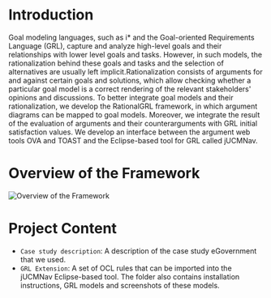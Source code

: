 # Introduction
Goal modeling languages, such as i* and the Goal-oriented Requirements Language (GRL), capture and analyze high-level goals and their relationships with lower level goals and tasks. However, in such models, the rationalization behind these goals and tasks and the selection of alternatives are usually left implicit.Rationalization consists of arguments for and against certain goals and solutions, which allow checking whether a particular goal model is a correct rendering of the relevant stakeholders' opinions and discussions. To better integrate goal models and their rationalization, we develop the RationalGRL framework, in which argument diagrams can be mapped to goal models. Moreover, we integrate the result of the evaluation of arguments and their counterarguments with GRL initial satisfaction values. We develop an interface between the argument web tools OVA and TOAST and the Eclipse-based tool for GRL called jUCMNav. 

# Overview of the Framework
![Overview of the Framework](overview.png)

# Project Content

* `Case study description`: A description of the case study eGovernment that we used.
* `GRL Extension`: A set of OCL rules that can be imported into the jUCMNav Eclipse-based tool. 
The folder also contains installation instructions, GRL models and screenshots of these models.
